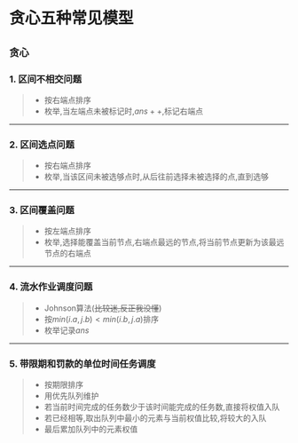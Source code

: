 # 贪心五种常见模型

`贪心`
--
### 1. 区间不相交问题

> - 按右端点排序
> - 枚举,当左端点未被标记时,$ans++$,标记右端点 
---
### 2. 区间选点问题

> - 按右端点排序
> - 枚举,当该区间未被选够点时,从后往前选择未被选择的点,直到选够
---
### 3. 区间覆盖问题

> - 按左端点排序
> - 枚举,选择能覆盖当前节点,右端点最远的节点,将当前节点更新为该最远节点的右端点
---
### 4. 流水作业调度问题

> - Johnson算法(~~比较迷,反正我没懂~~)
> - 按$min(i.a,j.b)<min(i.b,j.a)$排序
> - 枚举记录$ans$
---
### 5. 带限期和罚款的单位时间任务调度

> - 按期限排序
> - 用优先队列维护
> - 若当前时间完成的任务数少于该时间能完成的任务数,直接将权值入队
> - 若已经相等,取出队列中最小的元素与当前权值比较,将较大的入队
> - 最后累加队列中的元素权值

<!--stackedit_data:
eyJoaXN0b3J5IjpbNjY2Mjk3NzMyXX0=
-->